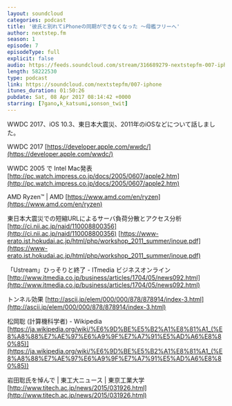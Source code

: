 ```yaml
---
layout: soundcloud
categories: podcast
title: '彼氏と別れてiPhoneの同期ができなくなった 〜母艦フリーへ'
author: nextstep.fm
season: 1
episode: 7
episodeType: full
explicit: false
audio: https://feeds.soundcloud.com/stream/316689279-nextstepfm-007-iphone.m4a
length: 58222530
type: podcast
link: https://soundcloud.com/nextstepfm/007-iphone
itunes_duration: 01:50:26
pubdate: Sat, 08 Apr 2017 08:14:42 +0000
starring: [7gano,k_katsumi,sonson_twit]
---
```


WWDC 2017、iOS 10.3、東日本大震災、2011年のiOSなどについて話しました。

WWDC 2017
[https://developer.apple.com/wwdc/](https://developer.apple.com/wwdc/)

WWDC 2005 で Intel Mac発表
[http://pc.watch.impress.co.jp/docs/2005/0607/apple2.htm](http://pc.watch.impress.co.jp/docs/2005/0607/apple2.htm)

AMD Ryzen™ | AMD
[https://www.amd.com/en/ryzen](https://www.amd.com/en/ryzen)

東日本大震災での短縮URLによるサーバ負荷分散とアクセス分析
[http://ci.nii.ac.jp/naid/110008800356](http://ci.nii.ac.jp/naid/110008800356)
[https://www-erato.ist.hokudai.ac.jp/html/php/workshop_2011_summer/inoue.pdf](https://www-erato.ist.hokudai.ac.jp/html/php/workshop_2011_summer/inoue.pdf)

「Ustream」ひっそりと終了 - ITmedia ビジネスオンライン
[http://www.itmedia.co.jp/business/articles/1704/05/news092.html](http://www.itmedia.co.jp/business/articles/1704/05/news092.html)

トンネル効果
[http://ascii.jp/elem/000/000/878/878914/index-3.html](http://ascii.jp/elem/000/000/878/878914/index-3.html)

松岡聡 (計算機科学者) - Wikipedia
[https://ja.wikipedia.org/wiki/%E6%9D%BE%E5%B2%A1%E8%81%A1_(%E8%A8%88%E7%AE%97%E6%A9%9F%E7%A7%91%E5%AD%A6%E8%80%85)](https://ja.wikipedia.org/wiki/%E6%9D%BE%E5%B2%A1%E8%81%A1_(%E8%A8%88%E7%AE%97%E6%A9%9F%E7%A7%91%E5%AD%A6%E8%80%85))

岩田聡氏を悼んで | 東工大ニュース | 東京工業大学
[http://www.titech.ac.jp/news/2015/031926.html](http://www.titech.ac.jp/news/2015/031926.html)
